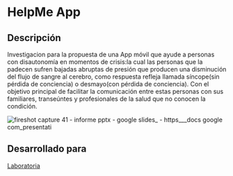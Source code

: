 # HelpMe App

## Descripción
Investigacion para la propuesta de una App móvil que ayude a personas con disautonomía en momentos de crisis:la cual las personas que la padecen sufren bajadas abruptas de presión que producen una disminución del flujo de sangre al cerebro, como respuesta refleja llamada síncope(sin pérdida de conciencia) o desmayo(con pérdida de conciencia). Con el objetivo principal de facilitar la comunicación entre estas personas con sus familiares, transeúntes y profesionales de la salud que no conocen la condición.


![fireshot capture 41 - informe pptx - google slides_ - https___docs google com_presentati](https://user-images.githubusercontent.com/32280840/37881363-5b848fae-306d-11e8-9ef7-401891e295fc.png)

## Desarrollado para 
[Laboratoria](http://laboratoria.la)
